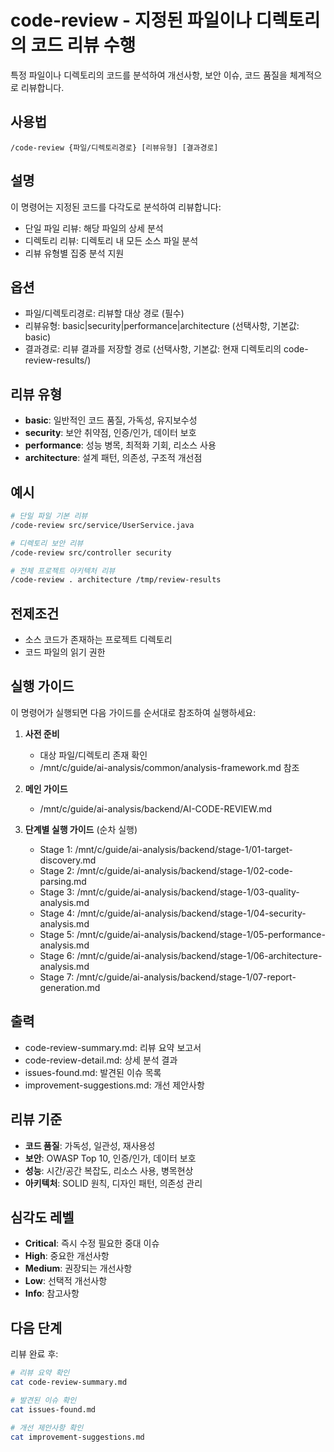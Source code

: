 # code-review - 지정된 파일이나 디렉토리의 코드 리뷰 수행

특정 파일이나 디렉토리의 코드를 분석하여 개선사항, 보안 이슈, 코드 품질을 체계적으로 리뷰합니다.

## 사용법
```
/code-review {파일/디렉토리경로} [리뷰유형] [결과경로]
```

## 설명
이 명령어는 지정된 코드를 다각도로 분석하여 리뷰합니다:
- 단일 파일 리뷰: 해당 파일의 상세 분석
- 디렉토리 리뷰: 디렉토리 내 모든 소스 파일 분석
- 리뷰 유형별 집중 분석 지원

## 옵션
- 파일/디렉토리경로: 리뷰할 대상 경로 (필수)
- 리뷰유형: basic|security|performance|architecture (선택사항, 기본값: basic)
- 결과경로: 리뷰 결과를 저장할 경로 (선택사항, 기본값: 현재 디렉토리의 code-review-results/)

## 리뷰 유형
- **basic**: 일반적인 코드 품질, 가독성, 유지보수성
- **security**: 보안 취약점, 인증/인가, 데이터 보호
- **performance**: 성능 병목, 최적화 기회, 리소스 사용
- **architecture**: 설계 패턴, 의존성, 구조적 개선점

## 예시
```bash
# 단일 파일 기본 리뷰
/code-review src/service/UserService.java

# 디렉토리 보안 리뷰
/code-review src/controller security

# 전체 프로젝트 아키텍처 리뷰
/code-review . architecture /tmp/review-results
```

## 전제조건
- 소스 코드가 존재하는 프로젝트 디렉토리
- 코드 파일의 읽기 권한

## 실행 가이드
이 명령어가 실행되면 다음 가이드를 순서대로 참조하여 실행하세요:

1. **사전 준비**
   - 대상 파일/디렉토리 존재 확인
   - /mnt/c/guide/ai-analysis/common/analysis-framework.md 참조

2. **메인 가이드**
   - /mnt/c/guide/ai-analysis/backend/AI-CODE-REVIEW.md

3. **단계별 실행 가이드** (순차 실행)
   - Stage 1: /mnt/c/guide/ai-analysis/backend/stage-1/01-target-discovery.md
   - Stage 2: /mnt/c/guide/ai-analysis/backend/stage-1/02-code-parsing.md
   - Stage 3: /mnt/c/guide/ai-analysis/backend/stage-1/03-quality-analysis.md
   - Stage 4: /mnt/c/guide/ai-analysis/backend/stage-1/04-security-analysis.md
   - Stage 5: /mnt/c/guide/ai-analysis/backend/stage-1/05-performance-analysis.md
   - Stage 6: /mnt/c/guide/ai-analysis/backend/stage-1/06-architecture-analysis.md
   - Stage 7: /mnt/c/guide/ai-analysis/backend/stage-1/07-report-generation.md

## 출력
- code-review-summary.md: 리뷰 요약 보고서
- code-review-detail.md: 상세 분석 결과
- issues-found.md: 발견된 이슈 목록
- improvement-suggestions.md: 개선 제안사항

## 리뷰 기준
- **코드 품질**: 가독성, 일관성, 재사용성
- **보안**: OWASP Top 10, 인증/인가, 데이터 보호
- **성능**: 시간/공간 복잡도, 리소스 사용, 병목현상
- **아키텍처**: SOLID 원칙, 디자인 패턴, 의존성 관리

## 심각도 레벨
- **Critical**: 즉시 수정 필요한 중대 이슈
- **High**: 중요한 개선사항
- **Medium**: 권장되는 개선사항
- **Low**: 선택적 개선사항
- **Info**: 참고사항

## 다음 단계
리뷰 완료 후:
```bash
# 리뷰 요약 확인
cat code-review-summary.md

# 발견된 이슈 확인
cat issues-found.md

# 개선 제안사항 확인
cat improvement-suggestions.md
```